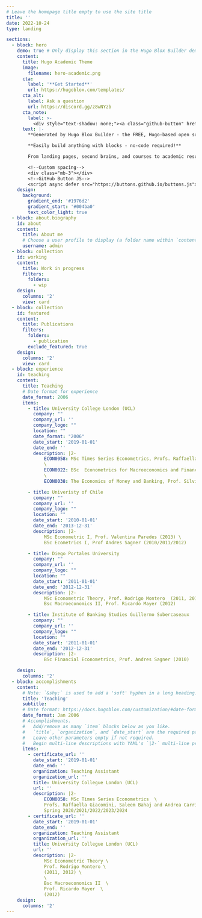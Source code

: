 ```yaml
---
# Leave the homepage title empty to use the site title
title: ''
date: 2022-10-24
type: landing

sections:
  - block: hero
    demo: true # Only display this section in the Hugo Blox Builder demo site
    content:
      title: Hugo Academic Theme
      image:
        filename: hero-academic.png
      cta:
        label: '**Get Started**'
        url: https://hugoblox.com/templates/
      cta_alt:
        label: Ask a question
        url: https://discord.gg/z8wNYzb
      cta_note:
        label: >-
          <div style="text-shadow: none;"><a class="github-button" href="https://github.com/HugoBlox/hugo-blox-builder" data-icon="octicon-star" data-size="large" data-show-count="true" aria-label="Star">Star Hugo Blox Builder</a></div><div style="text-shadow: none;"><a class="github-button" href="https://github.com/HugoBlox/theme-academic-cv" data-icon="octicon-star" data-size="large" data-show-count="true" aria-label="Star">Star the Academic template</a></div>
      text: |-
        **Generated by Hugo Blox Builder - the FREE, Hugo-based open source website builder trusted by 500,000+ sites.**

        **Easily build anything with blocks - no-code required!**

        From landing pages, second brains, and courses to academic resumés, conferences, and tech blogs.

        <!--Custom spacing-->
        <div class="mb-3"></div>
        <!--GitHub Button JS-->
        <script async defer src="https://buttons.github.io/buttons.js"></script>
    design:
      background:
        gradient_end: '#1976d2'
        gradient_start: '#004ba0'
        text_color_light: true
  - block: about.biography
    id: about
    content:
      title: About me
      # Choose a user profile to display (a folder name within `content/authors/`)
      username: admin
  - block: collection
    id: working
    content:
      title: Work in progress
      filters:
        folders:
          - wip
    design:
      columns: '2'
      view: card
  - block: collection
    id: featured
    content:
      title: Publications
      filters:
        folders:
          - publication
        exclude_featured: true
    design:
      columns: '2'
      view: card
  - block: experience
    id: teaching
    content:
      title: Teaching
      # Date format for experience
      date_format: 2006
      items:
        - title: University College London (UCL)
          company: ""
          company_url: ''
          company_logo: ""
          location: ""
          date_format: "2006"
          date_start: '2019-01-01'
          date_end: ''
          description: |2-
              ECON0058: MSc Times Series Econometrics, Profs. Raffaella Giacomini, Saleem Bahaj and Andrea Carriero (Spring 2020/2021/2022/2023/2024) \
              \
              ECON0022: BSc  Econometrics for Macroeconomics and Finance, Prof. Dennis Kristensen (Fall 2021/2022/2023)  \
              \
              ECON0038: The Economics of Money and Banking, Prof. Silvia Dalbianco (Spring 2019)

        - title: Univeristy of Chile
          company: ""
          company_url: ''
          company_logo: ""
          location: ""
          date_start: '2010-01-01'
          date_end: '2013-12-31'
          description: |2-
              MSc Econometric I, Prof. Valentina Paredes (2013) \
              BSc Ecometrics I, Prof Andres Sagner (2010/2011/2012)

        - title: Diego Portales University
          company: ""
          company_url: ''
          company_logo: ""
          location: ""
          date_start: '2011-01-01'
          date_end: '2012-12-31'
          description: |2-
              MSc Econometric Theory, Prof. Rodrigo Montero  (2011, 2012) \
              Bsc Macroeconomics II, Prof. Ricardo Mayer (2012)

        - title: Institute of Banking Studies Guillermo Subercaseaux
          company: ""
          company_url: ''
          company_logo: ""
          location: ""
          date_start: '2011-01-01'
          date_end: '2012-12-31'
          description: |2-
              BSc Financial Econometrics, Prof. Andres Sagner (2010) 

    design:
      columns: '2'
  - block: accomplishments
    content:
      # Note: `&shy;` is used to add a 'soft' hyphen in a long heading.
      title: 'Teaching'
      subtitle:
      # Date format: https://docs.hugoblox.com/customization/#date-format
      date_format: Jan 2006
      # Accomplishments.
      #   Add/remove as many `item` blocks below as you like.
      #   `title`, `organization`, and `date_start` are the required parameters.
      #   Leave other parameters empty if not required.
      #   Begin multi-line descriptions with YAML's `|2-` multi-line prefix.
      items:
        - certificate_url: ''
          date_start: '2019-01-01'
          date_end: ''
          organization: Teaching Assistant
          organization_url: ''
          title: University Collegue London (UCL)
          url: ''
          description: |2-
              ECON0058: MSc Times Series Econometrics  \
              Profs. Raffaella Giacomini, Saleem Bahaj and Andrea Carriero \
              Spring 2020/2021/2022/2023/2024
        - certificate_url: ''
          date_start: '2019-01-01'
          date_end: ''
          organization: Teaching Assistant
          organization_url: ''
          title: University Collegue London (UCL)
          url: ''
          description: |2-
              MSc Econometric Theory \
              Prof. Rodrigo Montero \
              (2011, 2012) \
              \
              Bsc Macroeconomics II  \
              Prof. Ricardo Mayer  \
              (2012)
    design:
      columns: '2'
---
```

